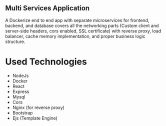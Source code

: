## Multi Services Application
A Dockerize end to end app with separate microservices for frontend, backend, and database covers all the
networking parts (Custom client and server-side headers, cors enabled, SSL certificate) with reverse
proxy, load balancer, cache memory implementation, and proper business logic structure.

# Used Technologies
- NodeJs
- Docker
- React
- Express
- Mysql
- Cors
- Nginx (for reverse proxy)
- Bootstrap
- Ejs (Template Engine)
